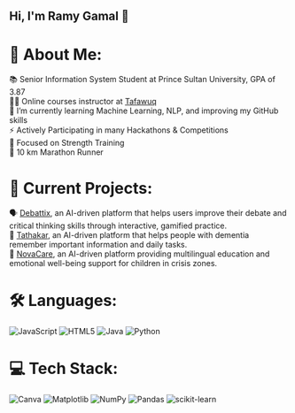 ## Hi, I'm Ramy Gamal 👋

<!--
**ramygamal231/ramygamal231** is a ✨ _special_ ✨ repository because its `README.md` (this file) appears on your GitHub profile.

Here are some ideas to get you started:

- 🔭 I’m currently working on ...
- 🌱 I’m currently learning ...
- 👯 I’m looking to collaborate on ...
- 🤔 I’m looking for help with ...
- 💬 Ask me about ...
- 📫 How to reach me: ...
- 😄 Pronouns: ...
- ⚡ Fun fact: ...
-->

# 💫 About Me:
📚 Senior Information System Student at Prince Sultan University, GPA of 3.87<br>🧑‍🏫 Online courses instructor at [Tafawuq](https://tafawuq.net/)<br>🌱 I’m currently learning Machine Learning, NLP, and improving my GitHub skills<br>⚡ Actively Participating in many Hackathons & Competitions<br>💪 Focused on Strength Training<br>👟 10 km Marathon Runner<br>

# 🌟 Current Projects:
🗣 [Debattix](https://github.com/AhmedYasserIbrahim/Debattix), an AI-driven platform that helps users improve their debate and critical thinking skills through interactive, gamified practice.<br>🧠 [Tathakar](https://github.com/AhmedYasserIbrahim/Tathakar), an AI-driven platform that helps people with dementia remember important information and daily tasks.<br>🩶 [NovaCare](https://github.com/ramygamal231/NovaCare), an AI-driven platform providing multilingual education and emotional well-being support for children in crisis zones.<br>

# 🛠️ Languages:
![JavaScript](https://img.shields.io/badge/javascript-%23323330.svg?style=for-the-badge&logo=javascript&logoColor=%23F7DF1E) ![HTML5](https://img.shields.io/badge/html5-%23E34F26.svg?style=for-the-badge&logo=html5&logoColor=white) ![Java](https://img.shields.io/badge/java-%23ED8B00.svg?style=for-the-badge&logo=openjdk&logoColor=white) ![Python](https://img.shields.io/badge/python-3670A0?style=for-the-badge&logo=python&logoColor=ffdd54)

# 💻 Tech Stack:
![Canva](https://img.shields.io/badge/Canva-%2300C4CC.svg?style=for-the-badge&logo=Canva&logoColor=white) ![Matplotlib](https://img.shields.io/badge/Matplotlib-%23ffffff.svg?style=for-the-badge&logo=Matplotlib&logoColor=black) ![NumPy](https://img.shields.io/badge/numpy-%23013243.svg?style=for-the-badge&logo=numpy&logoColor=white) ![Pandas](https://img.shields.io/badge/pandas-%23150458.svg?style=for-the-badge&logo=pandas&logoColor=white) ![scikit-learn](https://img.shields.io/badge/scikit--learn-%23F7931E.svg?style=for-the-badge&logo=scikit-learn&logoColor=white)
